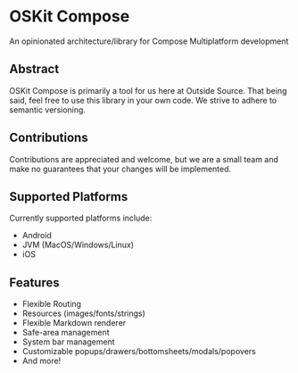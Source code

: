 # OSKit Compose
An opinionated architecture/library for Compose Multiplatform development

## Abstract
OSKit Compose is primarily a tool for us here at Outside Source. That being said, feel free to use this library in your own code.
We strive to adhere to semantic versioning.

## Contributions
Contributions are appreciated and welcome, but we are a small team and make no guarantees that your changes will be
implemented.

## Supported Platforms
Currently supported platforms include:
* Android
* JVM (MacOS/Windows/Linux)
* iOS

## Features
* Flexible Routing
* Resources (images/fonts/strings)
* Flexible Markdown renderer
* Safe-area management
* System bar management
* Customizable popups/drawers/bottomsheets/modals/popovers
* And more!